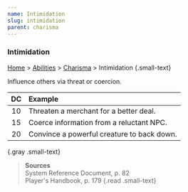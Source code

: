 ```yaml
---
name: Intimidation
slug: intimidation
parent: charisma
---
```

### Intimidation
[Home](dm-operations-center) > [Abilities](abilities-menu) > [Charisma](charisma) > Intimidation {.small-text}

Influence others via threat or coercion.

| DC | Example                                  |
| :--: | :----------------------------------------- |
|  10  | Threaten a merchant for a better deal.     |
|  15  | Coerce information from a reluctant NPC.   |
|  20  | Convince a powerful creature to back down. |
{.gray .small-text}

> **Sources** <br/>
> System Reference Document, p. 82<br/>
> Player's Handbook, p. 179
{.read .small-text}

